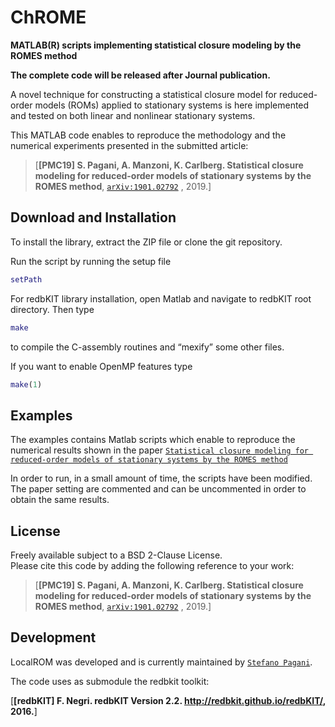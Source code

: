 # ChROME

**MATLAB(R) scripts implementing statistical closure modeling by the ROMES method**

**The complete code will be released after Journal publication.** 

A novel technique for constructing a statistical closure model for reduced-order models (ROMs) applied to stationary systems is here implemented and tested on both linear and nonlinear stationary systems.

This MATLAB code enables to reproduce the methodology and the numerical experiments presented in the submitted article:
>[**[PMC19] S. Pagani, A. Manzoni, K. Carlberg. Statistical closure modeling for reduced-order models of stationary systems by the ROMES method**, [`arXiv:1901.02792`](https://arxiv.org/pdf/1901.02792.pdf) , 2019.]


Download and Installation
-------

To install the library, extract the ZIP file or clone the git repository.

Run the script by running the setup file
```Matlab
setPath
```


For redbKIT library installation, open Matlab and navigate to redbKIT root directory. Then type
```Matlab
make
```
to compile the C-assembly routines and “mexify” some other files.


If you want to enable OpenMP features type
```Matlab
make(1)
```

Examples
-------

The examples contains Matlab scripts which enable to reproduce the numerical results shown in the paper [`Statistical closure modeling for reduced-order models of stationary systems by the ROMES method`](https://arxiv.org/pdf/1901.02792.pdf)


In order to run, in a small amount of time, the scripts have been modified. 
The paper setting are commented and can be uncommented in order to obtain the same results.

License
-------

Freely available subject to a BSD 2-Clause License.  
Please cite this code by adding the following reference to your work:

>[**[PMC19] S. Pagani, A. Manzoni, K. Carlberg. Statistical closure modeling for reduced-order models of stationary systems by the ROMES method**, [`arXiv:1901.02792`](https://arxiv.org/pdf/1901.02792.pdf) , 2019.]


Development
-------

LocalROM was developed and is currently maintained by [`Stefano Pagani`](https://stefanopagani.github.io).

The code uses as submodule the redbkit toolkit:

[**[redbKIT] F. Negri. redbKIT Version 2.2. http://redbkit.github.io/redbKIT/, 2016.**]
